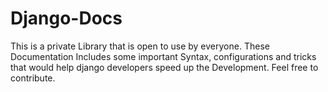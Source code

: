 # Django-Docs
This is a private Library that is open to use by everyone. These Documentation Includes some important Syntax, configurations and tricks that would help django developers speed up the Development. Feel free to contribute.
